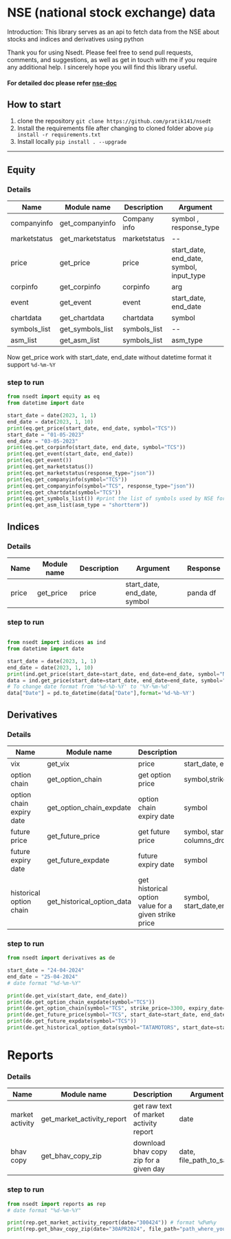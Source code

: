 # NSE (national stock exchange) data

Introduction:
This library serves as an api to fetch data from the NSE about stocks and indices and derivatives using python

Thank you for using Nsedt. Please feel free to send pull requests, comments, and suggestions, as well as get in touch with me if you require any additional help. I sincerely hope you will find this library useful.

#### For detailed doc please refer [nse-doc](https://pratikanand.co.in/nsedt/html)

## How to start

1. clone the repository
   `git clone https://github.com/pratik141/nsedt`
2. Install the requirements file after changing to cloned folder above
   `pip install -r requirements.txt`
3. Install locally
   `pip install . --upgrade`
---

## Equity

### Details

| Name         | Module name      | Description  | Argument                                 | Response       |
| ------------ | ---------------- | ------------ | ---------------------------------------- | -------------- |
| companyinfo  | get_companyinfo  | Company info | symbol , response_type                   | json, panda df |
| marketstatus | get_marketstatus | marketstatus | --                                       | panda_df       |
| price        | get_price        | price        | start_date, end_date, symbol, input_type | json, panda df |
| corpinfo     | get_corpinfo     | corpinfo     | arg                                      |                |
| event        | get_event        | event        | start_date, end_date                     | panda df       |
| chartdata    | get_chartdata    | chartdata    | symbol                                   | panda df       |
| symbols_list | get_symbols_list | symbols_list | --                                       | json           |
| asm_list     | get_asm_list     | symbols_list | asm_type                                 | json           |

Now get_price work with start_date, end_date without datetime format it support `%d-%m-%Y`

### step to run

```py
from nsedt import equity as eq
from datetime import date

start_date = date(2023, 1, 1)
end_date = date(2023, 1, 10)
print(eq.get_price(start_date, end_date, symbol="TCS"))
start_date = "01-05-2023"
end_date = "03-05-2023"
print(eq.get_corpinfo(start_date, end_date, symbol="TCS"))
print(eq.get_event(start_date, end_date))
print(eq.get_event())
print(eq.get_marketstatus())
print(eq.get_marketstatus(response_type="json"))
print(eq.get_companyinfo(symbol="TCS"))
print(eq.get_companyinfo(symbol="TCS", response_type="json"))
print(eq.get_chartdata(symbol="TCS"))
print(eq.get_symbols_list()) #print the list of symbols used by NSE for equities
print(eq.get_asm_list(asm_type = "shortterm"))
```

## Indices

### Details

| Name  | Module name | Description | Argument                     | Response |
| ----- | ----------- | ----------- | ---------------------------- | -------- |
| price | get_price   | price       | start_date, end_date, symbol | panda df |

### step to run

```py

from nsedt import indices as ind
from datetime import date

start_date = date(2023, 1, 1)
end_date = date(2023, 1, 10)
print(ind.get_price(start_date=start_date, end_date=end_date, symbol="NIFTY 50"))
data = ind.get_price(start_date=start_date, end_date=end_date, symbol="NIFTY")
# To change date format from '%d-%b-%Y' to '%Y-%m-%d'
data["Date"] = pd.to_datetime(data["Date"],format='%d-%b-%Y')
```

## Derivatives

### Details

| Name                     | Module name                | Description                                          | Argument                                                                  | Response        |
| ------------------------ | -------------------------- | ---------------------------------------------------- | ------------------------------------------------------------------------- | --------------- |
| vix                      | get_vix                    | price                                                | start_date, end_date,columns_drop_list                                    | panda df        |
| option chain             | get_option_chain           | get option price                                     | symbol,strikePrice,expiryDate                                             | panda df        |
| option chain expiry date | get_option_chain_expdate   | option chain expiry date                             | symbol                                                                    | json            |
| future price             | get_future_price           | get future price                                     | symbol, start_date, end_date, expiryDate,response_type, columns_drop_list | panda df        |
| future expiry date       | get_future_expdate         | future expiry date                                   | symbol                                                                    | json            |
| historical option chain  | get_historical_option_data | get historical option value for a given strike price | symbol, start_date,end_date,option_type,strike_price,year,expiry_date     | json, pandas df |

### step to run

```py
from nsedt import derivatives as de

start_date = "24-04-2024"
end_date = "25-04-2024"
# date format "%d-%m-%Y"

print(de.get_vix(start_date, end_date))
print(de.get_option_chain_expdate(symbol="TCS"))
print(de.get_option_chain(symbol="TCS", strike_price=3300, expiry_date="30-05-2024"))
print(de.get_future_price(symbol="TCS", start_date=start_date, end_date=end_date))
print(de.get_future_expdate(symbol="TCS"))
print(de.get_historical_option_data(symbol="TATAMOTORS", start_date=start_date, end_date=end_date, option_type="CE", strike_price="1020", year="2024", expiry_date="30-May-2024"))
```

# Reports

### Details

| Name            | Module name                | Description                            | Argument                | Response |
| --------------- | -------------------------- | -------------------------------------- | ----------------------- | -------- |
| market activity | get_market_activity_report | get raw text of market activity report | date                    | string   |
| bhav copy       | get_bhav_copy_zip          | download bhav copy zip for a given day | date, file_path_to_save | bool     |

### step to run

```py
from nsedt import reports as rep
# date format "%d-%m-%Y"

print(rep.get_market_activity_report(date="300424")) # format %d%m%y
print(rep.get_bhav_copy_zip(date="30APR2024", file_path="path_where_you_want_to_save")) # format %d%b%Y

```
